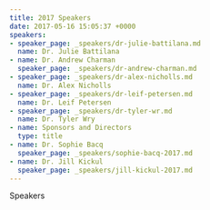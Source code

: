 ```yaml
---
title: 2017 Speakers
date: 2017-05-16 15:05:37 +0000
speakers:
- speaker_page: _speakers/dr-julie-battilana.md
  name: Dr. Julie Battilana
- name: Dr. Andrew Charman
  speaker_page: _speakers/dr-andrew-charman.md
- speaker_page: _speakers/dr-alex-nicholls.md
  name: Dr. Alex Nicholls
- speaker_page: _speakers/dr-leif-petersen.md
  name: Dr. Leif Petersen
- speaker_page: _speakers/dr-tyler-wr.md
  name: Dr. Tyler Wry
- name: Sponsors and Directors
  type: title
- name: Dr. Sophie Bacq
  speaker_page: _speakers/sophie-bacq-2017.md
- name: Dr. Jill Kickul
  speaker_page: _speakers/jill-kickul-2017.md
---
```

Speakers 
